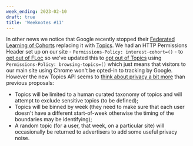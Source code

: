 ```yaml
---
week_ending: 2023-02-10
draft: true
title: 'Weeknotes #11'
---
```


In other news we notice that Google recently stopped their [Federated Learning of Cohorts](https://privacysandbox.com/proposals/floc) replacing it with [Topics](https://privacysandbox.com/proposals/topics/). We had an HTTP Permissions Header set up on our site - `Permissions-Policy: interest-cohort=()` - to [opt out of FLoc](https://plausible.io/blog/google-floc#how-to-opt-out-of-floc-as-a-web-developer-set-a-permissions-policy) so we've updated this to [opt out of Topics](https://github.com/patcg-individual-drafts/topics#specific-details) using `Permissions-Policy: browsing-topics=()` which just means that visitors to our main site using Chrome won't be opted-in to tracking by Google. However the new Topics API seems to [think about privacy a bit more](https://github.com/patcg-individual-drafts/topics#privacy-goals) than previous proposals:
  * Topics will be limited to a human curated taxonomy of topics and will attempt to exclude sensitive topics (to be defined);
  * Topics will be binned by week (they need to make sure that each user doesn't have a different start-of-week otherwise the timing of the boundaries may be identifying);
  * A random topic (for a user, that week, on a particular site) will occasionally be returned to advertisers to add some useful privacy noise.
